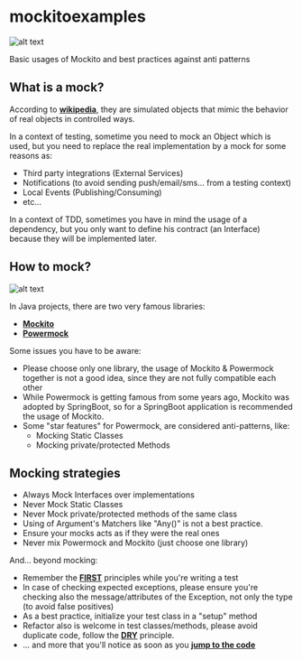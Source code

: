 # mockitoexamples
![alt text](https://github.com/mockito/mockito.github.io/raw/master/img/logo%402x.png)


Basic usages of Mockito and best practices against anti patterns

## What is a mock?
According to [**wikipedia**](https://en.wikipedia.org/wiki/Mock_object), they are simulated objects that mimic the behavior of real objects in controlled ways.

In a context of testing, sometime you need to mock an Object which is used, but you need to replace the real implementation by a mock for some reasons as:

* Third party integrations (External Services)
* Notifications (to avoid sending push/email/sms... from a testing context)
* Local Events (Publishing/Consuming)
* etc...

In a context of TDD, sometimes you have in mind the usage of a dependency, but you only want to define his contract (an Interface) because they will be implemented later.

## How to mock?
![alt text](https://dam.smashmexico.com.mx/wp-content/uploads/2019/07/meme-spiderman.jpg)

In Java projects, there are two very famous libraries:
* [**Mockito**](https://site.mockito.org/) 
* [**Powermock**](https://github.com/powermock/powermock)

Some issues you have to be aware:
* Please choose only one library, the usage of Mockito & Powermock together is not a good idea, since they are not fully compatible each other
* While Powermock is getting famous from some years ago, Mockito was adopted by SpringBoot, so for a SpringBoot application is recommended the usage of Mockito.
* Some "star features" for Powermock, are considered anti-patterns, like:
    * Mocking Static Classes 
    * Mocking private/protected Methods
    
## Mocking strategies

* Always Mock Interfaces over implementations
* Never Mock Static Classes
* Never Mock private/protected methods of the same class
* Using of Argument's Matchers like "Any()" is not a best practice.
* Ensure your mocks acts as if they were the real ones
* Never mix Powermock and Mockito (just choose one library)

And... beyond mocking:

* Remember the [**FIRST**](https://medium.com/@tasdikrahman/f-i-r-s-t-principles-of-testing-1a497acda8d6) principles while you're writing a test
* In case of checking expected exceptions, please ensure you're checking also the message/attributes of the Exception, not only the type (to avoid false positives)
* As a best practice, initialize your test class in a "setup" method
* Refactor also is welcome in test classes/methods, please avoid duplicate code, follow the [**DRY**](https://dzone.com/articles/software-design-principles-dry-and-kiss) principle.
* ... and more that you'll notice as soon as you [**jump to the code**](src/test/java/es/geeksusma/mockitoexamples/UserDAOTest.java)




